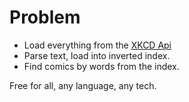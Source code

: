 # Problem

* Load everything from the [XKCD Api](https://xkcd.com/json.html)
* Parse text, load into inverted index.
* Find comics by words from the index.

Free for all, any language, any tech.
